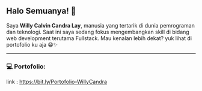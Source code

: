 ## Halo Semuanya! 👋

Saya **Willy Calvin Candra Lay**, manusia yang tertarik di dunia pemrograman dan teknologi. Saat ini saya sedang fokus mengembangkan skill di bidang web development terutama Fullstack. Mau kenalan lebih dekat? yuk lihat di portofolio ku aja 😁✨

---

### 💻 Portofolio:
link : https://bit.ly/Portofolio-WillyCandra

